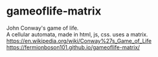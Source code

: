 # gameoflife-matrix
John Conway's game of life.<br>
A cellular automata, made in html, js, css. uses a matrix.<br>
https://en.wikipedia.org/wiki/Conway%27s_Game_of_Life <br>
https://fermionboson101.github.io/gameoflife-matrix/
